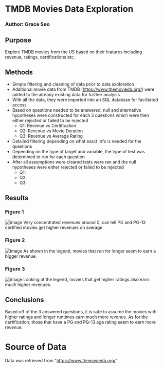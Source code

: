 # TMDB Movies Data Exploration
### Author: Grace Seo
## Purpose
Explore TMDB movies from the US based on their features including revenue, ratings, certifications etc.
## Methods
- Simple filtering and cleaning of data prior to data exploration
- Additional movie data from TMDB (https://www.themoviedb.org/) were added to the already existing data for further analysis
- With all the data, they were imported into an SQL database for facilitated access
- Based on questions needed to be answered, null and alternative hypotheses were constructed for each 3 questions which were then either rejected or failed to be rejected
  - Q1: Revenue vs Certification
  - Q2: Revenue vs Movie Duration
  - Q3: Revenue vs Average Rating
- Detailed filtering depending on what exact info is needed for the questions
- Depending on the type of target and variable, the type of test was determined to run for each question
- After all assumptions were cleared tests were ran and the null hypotheses were either rejected or failed to be rejected
  - Q1: 
  - Q2:
  - Q3: 
## Results
### Figure 1
![image](https://user-images.githubusercontent.com/113087687/213648224-d2dbaff6-48bc-4307-bb8d-a01972091437.png)
Very concentrated revenues around 0, can tell PG and PG-13 certified movies get higher revenues on average.
### Figure 2
![image](https://user-images.githubusercontent.com/113087687/213651258-0138d52d-4117-457c-9853-d47fe9868698.png)
As shown in the legend, movies that run for longer seem to earn a bigger revenue.
### Figure 3
![image](https://user-images.githubusercontent.com/113087687/213652133-18478378-572b-4d54-8d7b-b3b7d01829a8.png)
Looking at the legend, movies that get higher ratings also earn much higher revenues.
## Conclusions
Based off of the 3 answered questions, it is safe to assume the movies with higher ratings and longer runtimes earn much more revenue. As for the certification, those that have a PG and PG-13 age rating seem to earn more revenue.
# Source of Data
Data was retrieved from "https://www.themoviedb.org/"
